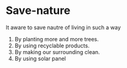 # Save-nature
It aware to save nautre of living in such a way
1. By planting more and more trees.
2. By using recyclable products.
3. By making our surrounding clean.
4. By using solar panel
